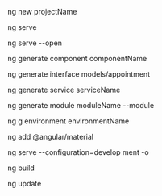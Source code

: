 ng new projectName

ng serve

ng serve --open

ng generate component componentName

ng generate interface models/appointment

ng generate service serviceName

ng generate module moduleName --module <module-name>

ng g environment environmentName

ng add @angular/material

ng serve --configuration=develop
ment -o

ng build

ng update